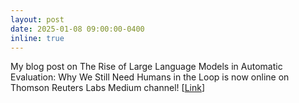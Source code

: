 ```yaml
---
layout: post
date: 2025-01-08 09:00:00-0400
inline: true
---
```


My blog post on <span class="font-weight-bold">The Rise of Large Language Models in Automatic Evaluation: Why We Still Need Humans in the Loop</span> is now online on Thomson Reuters Labs Medium channel! [<a href="https://medium.com/tr-labs-ml-engineering-blog/the-rise-of-large-language-models-in-automatic-evaluation-why-we-still-need-humans-in-the-loop-87a0d17996bd">Link</a>]


